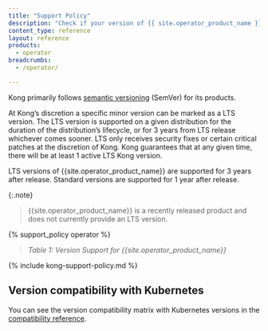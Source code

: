 ```yaml
---
title: "Support Policy"
description: "Check if your version of {{ site.operator_product_name }} is supported"
content_type: reference
layout: reference
products:
  - operator
breadcrumbs:
  - /operator/

---
```



Kong primarily follows [semantic versioning](https://semver.org/) (SemVer) for its products.

At Kong’s discretion a specific minor version can be marked as a LTS version. The LTS version is supported on a given distribution for the duration of the distribution’s lifecycle, or for 3 years from LTS release whichever comes sooner. LTS only receives security fixes or certain critical patches at the discretion of Kong. Kong guarantees that at any given time, there will be at least 1 active LTS Kong version.

LTS versions of {{site.operator_product_name}} are supported for 3 years after release. Standard versions are supported for 1 year after release.

{:.note}
> {{site.operator_product_name}} is a recently released product and does not currently provide an LTS version.

{% support_policy operator %}

> *Table 1: Version Support for {{site.operator_product_name}}*

{% include kong-support-policy.md %}

## Version compatibility with Kubernetes

You can see the version compatibility matrix with Kubernetes versions in the [compatibility reference](/operator/reference/version-compatibility/).
